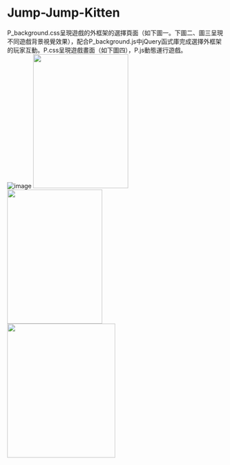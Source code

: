 # Jump-Jump-Kitten
P_background.css呈現遊戲的外框架的選擇頁面（如下圖一。下圖二、圖三呈現不同遊戲背景視覺效果），配合P_background.js中jQuery函式庫完成選擇外框架的玩家互動。P.css呈現遊戲畫面（如下圖四），P.js動態運行遊戲。<br/>
 ![image]("https://github.com/Bellayao06/text-assistant/blob/main/%E5%9C%96%E7%89%87%203.png")
<img src="https://github.com/Bellayao06/text-assistant/blob/main/%E5%9C%96%E7%89%87%201.png" width="220" height="310" ><br/>
<img src="https://github.com/Bellayao06/text-assistant/blob/main/%E5%9C%96%E7%89%87%202.png" width="220" height="310" ><br/>
<img src="https://github.com/Bellayao06/text-assistant/blob/main/%E5%9C%96%E7%89%87%204.png" width="250" height="310" ><br/>

